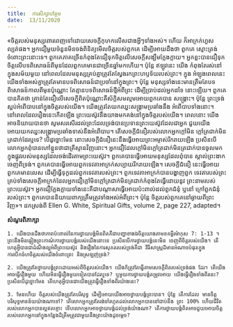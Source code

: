 ```yaml
---
title:  ការសិក្សាបន្ថែម
date:  13/11/2020
---
```


«ចិត្តរបស់មនុស្សពោរពេញទៅដោយសេចក្តីកុហកលើសជាងអ្វីៗទាំងអស់។ ហើយ ក៏អាក្រក់ហួសល្បត់ផង។ អ្នកជឿមួយចំនួនមិនចង់ពិនិត្យមើលចិត្តរបស់ពួកគេ ដើម្បីអោយដឹងថា ពួកគេ ស្មោះត្រង់ចំពោះព្រះនោះទេ។ ពួកគេភាគច្រើនកំពុងតែជឿទុកចិត្តលើសេចក្តីសង្ឃឹមក្លែងក្លាយ។ អ្នកខ្លះបានជឿទុកចិត្តលើបទពិសោធន៍ពីមុនដែលពួកគេមានជាច្រើនឆ្នាំមកហើយ។ ប៉ុន្តែ ឥឡូវនេះ យើង កំពុងតែរស់នៅក្នុងសម័យមួយ នៅពេលដែលមនុស្សគ្រប់គ្នាត្រូវតែស្វែងរកព្រះហឫទ័យរបស់ព្រះ។ ក្នុង អំឡុងពេលនេះ យើងទាំងអស់គ្នាត្រូវតែមានបទពិសោធន៍ជាប្រចាំនៅក្នុងព្រះ។ ប៉ុន្តែ មនុស្សទាំងនេះមានត្រឹមតែបទពិសោធន៍កាលពីមុនប៉ុណ្ណោះ តែគ្មានបទពិសោធន៍ថ្មីអំពីព្រះ ដើម្បីប្រាប់ដល់អ្នកដទៃ នោះឡើយ។ ពួកគេបានគិតថា គ្រាន់តែជឿលើសេចក្តីពិតប៉ុណ្ណោះគឺស័ក្តិសមល្មមអោយពួកគេបាន សង្គ្រោះ។ ប៉ុន្តែ ព្រះទ្រង់ស្អប់អំពើបាបនៅក្នុងចិត្តរបស់យើង។ យើងត្រូវតែយកឈ្នះសង្គ្រាមប្រឆាំងនឹង អំពើបាបទាំងនោះ។ នៅពេលដែលរឿងនេះកើតឡើង ព្រះយេស៊ូវនឹងយាងមកគង់នៅក្នុងចិត្តរបស់យើង។ ពេលនោះ យើងអាចនិយាយបានថា សូមសរសើរដល់ព្រះដែលទ្រង់បានប្រទានព្រះយេស៊ូវដែលជាអ្នក ជួយយើងអោយយកឈ្នះសង្គ្រាមប្រឆាំងទាស់នឹងអំពើបាប។ តើសេចក្តីជំនឿរបស់លោកអ្នកក្តៅមិន ក្តៅត្រជាក់មិនត្រជាក់ដែរឬទេ? បើដូច្នោះមែន នោះសេចក្តីជំនឿនេះនឹងធ្វើអោយព្រះអម្ចាស់រីករាយឡើង ប្រសិនបើលោកអ្នកពុំបានហៅខ្លួនថាជាគ្រីស្ទានវិញនោះ។ អ្នកជឿដែលក្តៅមិនក្តៅត្រជាក់មិនត្រជាក់បានចូលមកក្នុងផ្លូវរបស់មនុស្សដែលចង់ដើរតាមព្រះយេស៊ូវ។ ពួកគេបានធ្វើអោយមនុស្សដែលពុំបាន ស្គាល់ព្រះងាកចេញពីទ្រង់។ ពួកគេបានធ្វើអោយពួកទេវតាអាក្រក់សប្បាយរីករាយឡើង។ សេចក្តីជំនឿ នេះធ្វើអោយពួកគេមានលេស ដើម្បីធ្វើទុក្ខដល់ពួកទេវតារបស់ព្រះ។ ពួកទេវតាអាក្រក់បានបង្ហាញពួក ទេវតារបស់ព្រះគ្រប់ទាំងសេចក្តីអាក្រក់ដែលអ្នកជឿក្តៅមិនក្តៅត្រជាក់មិនត្រជាក់កំពុងតែធ្វើដោយនូវ ព្រះនាមរបស់ព្រះយេស៊ូវ។ អ្នកជឿក្លែងក្លាយទាំងនេះគឺជាបណ្តាសាធ្វើអោយប៉ះពាល់ដល់ពួកជំនុំ ឬនៅ ក្រៅពួកជំនុំរបស់ព្រះ។ ពួកគេបាននិយាយពាក្យត្រឹមត្រូវទាំងអស់អំពីព្រះ។ ប៉ុន្តែ ចិត្តរបស់ពួកគេនៅឆ្ងាយពីព្រះវិញ»។ ដកស្រង់ពី Ellen G. White, Spiritual Gifts, volume 2, page 227, adapted។

**សំណួរពិភាក្សា**

`1. យើងបានដឹងថាភាពប៉ះពាល់នៃការថ្វាយបង្គំមិនពិតគឺជាបញ្ហាខាងឯចិត្តយោងតាមខគម្ពីរម៉ាកុស 7: 1-13 ។ ព្រះនឹងមិនផ្ទៀងព្រះកាណ៌ការថ្វាយបង្គំរបស់យើងនោះទេ ប្រសិនបើការថ្វាយបង្គំនេះមិន ចេញពីចិត្តរបស់យើង។ តើហេតុអ្វីបានជាដំណឹងល្អអំពីព្រះយេស៊ូវ និងរឿងនៃការសុគតរបស់ទ្រង់គឺជា វិធីសាស្ត្រដ៏មានអំណាចបំផុតក្នុងការបើកចំហចិត្តរបស់យើងចំពោះព្រះ និងស្រឡញ់ទ្រង់?`

`2. យើងត្រូវតែថ្វាយបង្គំព្រះដោយអស់ពីចិត្តរបស់យើង។ យើងក៏ត្រូវតែធ្វើតាមសេចក្តីពិតរបស់ទ្រង់ផង ដែរ។ តើយើងអាចធ្វើរឿងមួយ ហើយមិនធ្វើរឿងមួយទៀតបានដែរឬទេ? ឬមួយការថ្វាយបង្គំតម្រូវអោយ យើងធ្វើរឿងទាំងពីរនេះ? ប្រសិនបើដូច្នោះមែន តើហេតុអ្វីបានជាយើងត្រូវធ្វើរឿងទាំងពីរយ៉ាងនេះ?`

`3. មែនហើយ ចិត្តរបស់យើងត្រូវតែបរិសុទ្ធ ដើម្បីអោយយើងអាចថ្វាយបង្គំព្រះបាន។ ប៉ុន្តែ តើការដែល មានចិត្តបរិសុទ្ធមានន័យយ៉ាងណាទៅ? តើលោកអ្នកត្រូវតែរង់ចាំរហូតដល់លោកអ្នកបាននៅជាប់នឹង ព្រះ 100% ហើយជីវិតរបស់លោកអ្នកបានល្អឥតខ្ចោះ ទើបលោកអ្នកអាចថ្វាយបង្គំដល់ទ្រង់យ៉ាងណា? តើការថ្វាយបង្គំពិតអាចជួយអោយចិត្តរបស់លោកអ្នកនៅក្នុងកន្លែងដ៏ត្រឹមត្រូវជាមួយនឹងព្រះយ៉ាងដូចម្តេច?`